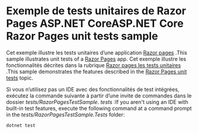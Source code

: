 # <a name="aspnet-core-razor-pages-unit-tests-sample"></a><span data-ttu-id="db06d-101">Exemple de tests unitaires de Razor Pages ASP.NET Core</span><span class="sxs-lookup"><span data-stu-id="db06d-101">ASP.NET Core Razor Pages unit tests sample</span></span>

<span data-ttu-id="db06d-102">Cet exemple illustre les tests unitaires d’une application [Razor pages](https://docs.microsoft.com/aspnet/core/mvc/razor-pages) .</span><span class="sxs-lookup"><span data-stu-id="db06d-102">This sample illustrates unit tests of a [Razor Pages](https://docs.microsoft.com/aspnet/core/mvc/razor-pages) app.</span></span> <span data-ttu-id="db06d-103">Cet exemple illustre les fonctionnalités décrites dans la rubrique [Razor pages les tests unitaires](https://docs.microsoft.com/aspnet/core/test/razor-pages-tests) .</span><span class="sxs-lookup"><span data-stu-id="db06d-103">This sample demonstrates the features described in the [Razor Pages unit tests](https://docs.microsoft.com/aspnet/core/test/razor-pages-tests) topic.</span></span>

<span data-ttu-id="db06d-104">Si vous n’utilisez pas un IDE avec des fonctionnalités de test intégrées, exécutez la commande suivante à partir d’une invite de commandes dans le dossier *tests/RazorPagesTestSample. tests* :</span><span class="sxs-lookup"><span data-stu-id="db06d-104">If you aren't using an IDE with built-in test features, execute the following command at a command prompt in the *tests/RazorPagesTestSample.Tests* folder:</span></span>

```console
dotnet test
```
